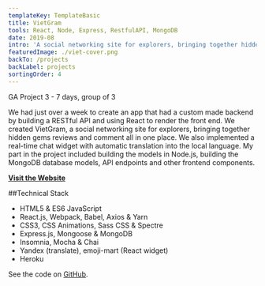 ```yaml
---
templateKey: TemplateBasic
title: VietGram
tools: React, Node, Express, RestfulAPI, MongoDB
date: 2019-08
intro: 'A social networking site for explorers, bringing together hidden gems reviews and comment all in one place.'
featuredImage: ./viet-cover.png
backTo: /projects
backLabel: projects
sortingOrder: 4
---
```


GA Project 3 - 7 days, group of 3

We had just over a week to create an app that had a custom made backend by building a RESTful API and using React to render the front end. We created VietGram, a social networking site for explorers, bringing together hidden gems reviews and comment all in one place. We also implemented a real-time chat widget with automatic translation into the local language. My part in the project included building the models in Node.js, building the MongoDB database models, API endpoints and other frontend components.

**<a href="https://vietgram-ga.herokuapp.com/" target="_blank">Visit the Website</a>**

##Technical Stack

- HTML5 & ES6 JavaScript
- React.js, Webpack, Babel, Axios & Yarn
- CSS3, CSS Animations, Sass CSS & Spectre
- Express.js, Mongoose & MongoDB
- Insomnia, Mocha & Chai
- Yandex (translate), emoji-mart (React widget)
- Heroku

See the code on <a href="https://github.com/gaebar/vietgram" target="_blank">GitHub</a>.
